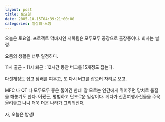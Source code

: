 ```yaml
---
layout: post
title: 토요일
date: 2005-10-15T04:39:21+00:00
categories: 일상의-느낌
---
```

오늘은 토요일. 프로젝트 막바지인 저쪽팀은 모두모두 공장으로 출장중이다. 회사는 썰렁. <br /><br />요즘의 생활은 너무 일정하다.<br /><br />11시 출근 - 11시 퇴근 : 12시간 동안 버그를 15개정도 잡는다.<br /><br />다섯개정도 잡고 담배를 피우고, 또 다시 버그를 잡으러 자리로 오고. <br /><br />MFC 나 QT 나 모두모두 좋은 툴이긴 한데, 잘 모르는 인간에게 쥐어주면 망치로 톱질을 해놓기도 한다. 어쨌든, 평범하고 단조로운 일상이다. 게다가 신혼여행사진들을 주욱 올려놓고 나니 더욱 더운 나라가 그리워진다.<br /><br />자, 오늘은 밤샘!
